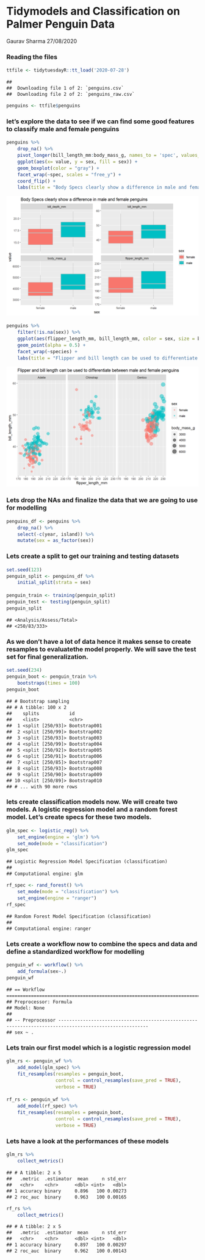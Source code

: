 Tidymodels and Classification on Palmer Penguin Data
================
Gaurav Sharma
27/08/2020

### Reading the files

``` r
ttfile <- tidytuesdayR::tt_load('2020-07-28')
```

    ## 
    ##  Downloading file 1 of 2: `penguins.csv`
    ##  Downloading file 2 of 2: `penguins_raw.csv`

``` r
penguins <- ttfile$penguins
```

### let’s explore the data to see if we can find some good features to classify male and female penguins

``` r
penguins %>% 
    drop_na() %>%
    pivot_longer(bill_length_mm:body_mass_g, names_to = 'spec', values_to = 'value') %>% 
    ggplot(aes(x= value, y = sex, fill = sex)) +
    geom_boxplot(color = "gray") +
    facet_wrap(~spec, scales = "free_y") +
    coord_flip() +
    labs(title = "Body Specs clearly show a difference in male and female penguins")
```

![](index_files/figure-gfm/unnamed-chunk-2-1.png)<!-- -->

``` r
penguins %>% 
    filter(!is.na(sex)) %>% 
    ggplot(aes(flipper_length_mm, bill_length_mm, color = sex, size = body_mass_g)) +
    geom_point(alpha = 0.5) +
    facet_wrap(~species) +
    labs(title = "Flipper and bill length can be used to differentiate between male and female penguins")
```

![](index_files/figure-gfm/unnamed-chunk-3-1.png)<!-- -->

### Lets drop the NAs and finalize the data that we are going to use for modelling

``` r
penguins_df <- penguins %>% 
    drop_na() %>% 
    select(-c(year, island)) %>% 
    mutate(sex = as_factor(sex))
```

### Lets create a split to get our training and testing datasets

``` r
set.seed(123)
penguin_split <- penguins_df %>% 
    initial_split(strata = sex)

penguin_train <- training(penguin_split)
penguin_test <- testing(penguin_split)
penguin_split
```

    ## <Analysis/Assess/Total>
    ## <250/83/333>

### As we don’t have a lot of data hence it makes sense to create resamples to evaluatethe model properly. We will save the test set for final generalization.

``` r
set.seed(234)
penguin_boot <- penguin_train %>% 
    bootstraps(times = 100)
penguin_boot
```

    ## # Bootstrap sampling 
    ## # A tibble: 100 x 2
    ##    splits           id          
    ##    <list>           <chr>       
    ##  1 <split [250/93]> Bootstrap001
    ##  2 <split [250/99]> Bootstrap002
    ##  3 <split [250/93]> Bootstrap003
    ##  4 <split [250/99]> Bootstrap004
    ##  5 <split [250/92]> Bootstrap005
    ##  6 <split [250/91]> Bootstrap006
    ##  7 <split [250/85]> Bootstrap007
    ##  8 <split [250/93]> Bootstrap008
    ##  9 <split [250/90]> Bootstrap009
    ## 10 <split [250/89]> Bootstrap010
    ## # ... with 90 more rows

### lets create classification models now. We will create two models. A logistic regression model and a random forest model. Let’s create specs for these two models.

``` r
glm_spec <- logistic_reg() %>% 
    set_engine(engine = 'glm') %>% 
    set_mode(mode = "classification")
glm_spec
```

    ## Logistic Regression Model Specification (classification)
    ## 
    ## Computational engine: glm

``` r
rf_spec <- rand_forest() %>% 
    set_mode(mode = "classification") %>% 
    set_engine(engine = "ranger")
rf_spec
```

    ## Random Forest Model Specification (classification)
    ## 
    ## Computational engine: ranger

### Lets create a workflow now to combine the specs and data and define a standardized workflow for modelling

``` r
penguin_wf <- workflow() %>% 
    add_formula(sex~.)
penguin_wf
```

    ## == Workflow ===========================================================================================================
    ## Preprocessor: Formula
    ## Model: None
    ## 
    ## -- Preprocessor -------------------------------------------------------------------------------------------------------
    ## sex ~ .

### Lets train our first model which is a logistic regression model

``` r
glm_rs <- penguin_wf %>% 
    add_model(glm_spec) %>% 
    fit_resamples(resamples = penguin_boot,
                  control = control_resamples(save_pred = TRUE), 
                  verbose = TRUE)

rf_rs <- penguin_wf %>% 
    add_model(rf_spec) %>% 
    fit_resamples(resamples = penguin_boot,
                  control = control_resamples(save_pred = TRUE), 
                  verbose = TRUE)
```

### Lets have a look at the performances of these models

``` r
glm_rs %>% 
    collect_metrics()
```

    ## # A tibble: 2 x 5
    ##   .metric  .estimator  mean     n std_err
    ##   <chr>    <chr>      <dbl> <int>   <dbl>
    ## 1 accuracy binary     0.896   100 0.00273
    ## 2 roc_auc  binary     0.963   100 0.00165

``` r
rf_rs %>% 
    collect_metrics()
```

    ## # A tibble: 2 x 5
    ##   .metric  .estimator  mean     n std_err
    ##   <chr>    <chr>      <dbl> <int>   <dbl>
    ## 1 accuracy binary     0.897   100 0.00297
    ## 2 roc_auc  binary     0.962   100 0.00143
